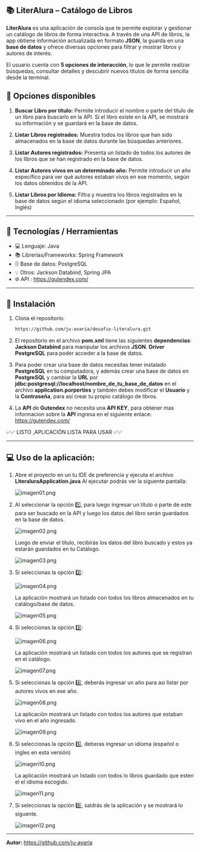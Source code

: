 📚 LiterAlura – Catálogo de Libros
---

**LiterAlura** es una aplicación de consola que te permite explorar y gestionar un catálogo de libros de forma interactiva.
A través de una API de libros, la app obtiene información actualizada en formato **JSON**,
la guarda en una **base de datos** y ofrece diversas opciones para filtrar y mostrar libros y autores de interés.

El usuario cuenta con **5 opciones de interacción**, lo que le permite realizar búsquedas,
consultar detalles y descubrir nuevos títulos de forma sencilla desde la terminal.

## 🔹 Opciones disponibles

1. **Buscar Libro por título:**
   Permite introducir el nombre o parte del título de un libro para buscarlo en la API.
   Si el libro existe en la API, se mostrará su información y se guardará en la base de datos.

2. **Listar Libros registrados:**
   Muestra todos los libros que han sido almacenados en la base de datos durante las búsquedas anteriores.

3. **Listar Autores registrados:**
   Presenta un listado de todos los autores de los libros que se han registrado en la base de datos.

4. **Listar Autores vivos en un determinado año:**
   Permite introducir un año específico para ver qué autores estaban vivos en ese momento, 
   según los datos obtenidos de la API.

5. **Listar Libros por Idioma:**
   Filtra y muestra los libros registrados en la base de datos según el idioma seleccionado (por ejemplo: Español, Inglés)

---

## 🧰 Tecnologías / Herramientas

- 💻 Lenguaje: Java 
- 📚 Librerías/Frameworks: Spring Framework
- 🗄️ Base de datos: PostgreSQL
- 💡 Otros: Jackson Databind, Spring JPA
- 🌐 API : https://gutendex.com/

---

## 🚀 Instalación

1. Clona el repositorio:

   ```bash
   https://github.com/ju-avaria/desafio-literalura.git
   ```

2. El repositorio en el archivo **pom.xml** tiene las siguientes **dependencias**:
   **Jackson Databind** para manipular los archivos **JSON**.
   **Driver PostgreSQL** para poder acceder a la base de datos.
3. Para poder crear una base de datos necesitas tener instalado **PostgreSQL** en tu computadora, y además
   crear una base de datos en **PostgreSQL** y cambiar la **URL** por
   **jdbc:postgresql://localhost/nombre_de_tu_base_de_datos**
   en el archivo **application.porperties** y también debes modificar el **Usuario** y la **Contraseña**,
   para así crear tu propio catálogo de libros.
4. La **API** de **Gutendex** no necesita una **API KEY**, para obtener mas informacion sobre la **API**
   ingresa en el siguiente enlace:  https://gutendex.com/

✅✅ LISTO ,APLICACIÓN LISTA PARA USAR ✅✅

---

## 💻 Uso de la aplicación:

1. Abre el proyecto en un tu IDE de preferencia y ejecuta el archivo **LiteraluraApplication.java**
   Al ejecutar podrás ver la siguente pantalla:

   ![imagen01.png](images/imagen01.png)
2. Al seleccionar la opción 1️⃣, para luego ingresar un título o parte de este para ser buscado en la API
   y luego los datos del libro serán guardados en la base de datos.

   ![imagen02.png](images/imagen02.png)

   Luego de enviar el título, recibirás los datos del libro buscado y estos ya estarán guardados en tu Catálogo.

   ![imagen03.png](images/imagen03.png)
3. Si seleccionas la opción 2️⃣:

   ![imagen04.png](images/imagen04.png)

   La aplicación mostrará un listado con todos los libros almacenados en tu catálogo/base de datos.

   ![imagen05.png](images/imagen05.png)

4. Si seleccionas la opción 3️⃣:

   ![imagen06.png](images/imagen06.png)

   La aplicación mostrará un listado con todos los autores que se registran en el catálogo.

   ![imagen07.png](images/imagen07.png)

5. Si seleccionas la opción 4️⃣, deberás ingresar un año para asi listar por autores vivos en ese año.

   ![imagen08.png](images/imagen08.png)

   La aplicación mostrará un listado con todos los autores que estaban vivo en el año ingresado.

   ![imagen09.png](images/imagen09.png)
6. Si seleccionas la opción 5️⃣, deberas ingresar un idioma (español o ingles en esta versión)

   ![imagen10.png](images/imagen10.png)

   La aplicación mostrará un listado con todos lo libros guardado que esten el el idioma escogido.

   ![imagen11.png](images/imagen11.png)
7. Si seleccionas la opción 0️⃣, saldrás de la aplicación y se mostrará lo siguente.

   ![imagen12.png](images/imagen12.png)

---

**Autor:** https://github.com/ju-avaria



